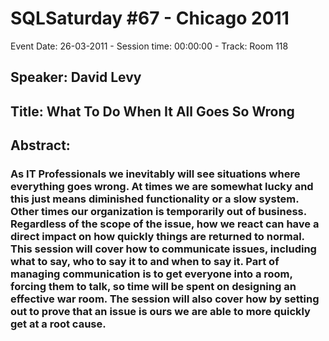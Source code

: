 # SQLSaturday #67 - Chicago 2011
Event Date: 26-03-2011 - Session time: 00:00:00 - Track: Room 118
## Speaker: David Levy
## Title: What To Do When It All Goes So Wrong
## Abstract:
### As IT Professionals we inevitably will see situations where everything goes wrong. At times we are somewhat lucky and this just means diminished functionality or a slow system. Other times our organization is temporarily out of business. Regardless of the scope of the issue, how we react can have a direct impact on how quickly things are returned to normal. This session will cover how to communicate issues, including what to say, who to say it to and when to say it. Part of managing communication is to get everyone into a room, forcing them to talk, so time will be spent on designing an effective war room. The session will also cover how by setting out to prove that an issue is ours we are able to more quickly get at a root cause.
